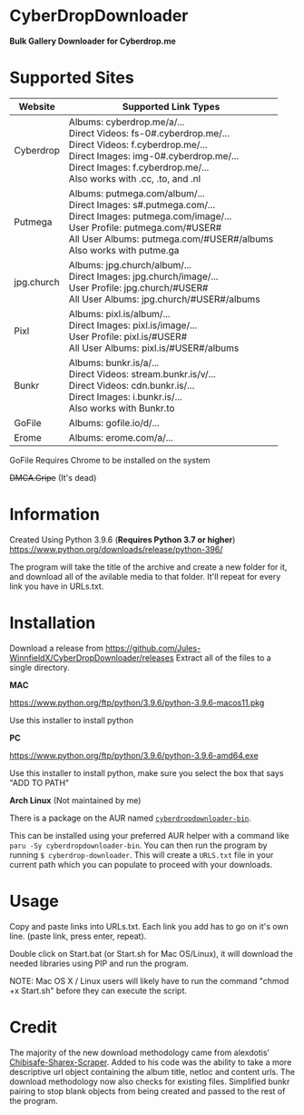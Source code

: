 # CyberDropDownloader
**Bulk Gallery Downloader for Cyberdrop.me**

# Supported Sites

| Website    | Supported Link Types                                                                                                                                                                                                                   |
|------------|----------------------------------------------------------------------------------------------------------------------------------------------------------------------------------------------------------------------------------------|
| Cyberdrop  | Albums: cyberdrop.me/a/... <br> Direct Videos: fs-0#.cyberdrop.me/... <br> Direct Videos: f.cyberdrop.me/... <br> Direct Images: img-0#.cyberdrop.me/... <br> Direct Images: f.cyberdrop.me/... <br> Also works with .cc, .to, and .nl |
| Putmega    | Albums: putmega.com/album/... <br> Direct Images: s#.putmega.com/... <br> Direct Images: putmega.com/image/... <br> User Profile: putmega.com/#USER# <br> All User Albums: putmega.com/#USER#/albums <br> Also works with putme.ga     |
| jpg.church | Albums: jpg.church/album/... <br> Direct Images: jpg.church/image/... <br> User Profile: jpg.church/#USER# <br> All User Albums: jpg.church/#USER#/albums                                                                              |
| Pixl       | Albums: pixl.is/album/... <br> Direct Images: pixl.is/image/...  <br> User Profile: pixl.is/#USER# <br> All User Albums: pixl.is/#USER#/albums                                                                                         |
| Bunkr      | Albums: bunkr.is/a/... <br> Direct Videos: stream.bunkr.is/v/... <br> Direct Videos: cdn.bunkr.is/... <br> Direct Images: i.bunkr.is/... <br> Also works with Bunkr.to                                                                 |
| GoFile     | Albums: gofile.io/d/...                                                                                                                                                                                                                |
| Erome      | Albums: erome.com/a/...                                                                                                                                                                                                                |

GoFile Requires Chrome to be installed on the system

~~DMCA.Gripe~~ (It's dead)

# Information

Created Using Python 3.9.6 (**Requires Python 3.7 or higher**)
https://www.python.org/downloads/release/python-396/

The program will take the title of the archive and create a new folder for it, and download all of the avilable media to that folder. It'll repeat for every link you have in URLs.txt.

# Installation

Download a release from https://github.com/Jules-WinnfieldX/CyberDropDownloader/releases
Extract all of the files to a single directory.

**MAC**

https://www.python.org/ftp/python/3.9.6/python-3.9.6-macos11.pkg

Use this installer to install python

**PC**

https://www.python.org/ftp/python/3.9.6/python-3.9.6-amd64.exe

Use this installer to install python, make sure you select the box that says "ADD TO PATH"

**Arch Linux** (Not maintained by me)

There is a package on the AUR named [`cyberdropdownloader-bin`](https://aur.archlinux.org/packages/cyberdropdownloader-bin/).

This can be installed using your preferred AUR helper with a command like `paru -Sy cyberdropdownloader-bin`. You can then run the program by running `$ cyberdrop-downloader`. This will create a `URLS.txt` file in your current path which you can populate to proceed with your downloads.

# Usage
Copy and paste links into URLs.txt. 
Each link you add has to go on it's own line. (paste link, press enter, repeat).

Double click on Start.bat (or Start.sh for Mac OS/Linux), it will download the needed libraries using PIP and run the program.

NOTE: Mac OS X / Linux users will likely have to run the command "chmod +x Start.sh" before they can execute the script.

# Credit

The majority of the new download methodology came from alexdotis' [Chibisafe-Sharex-Scraper](https://github.com/alexdotis/Chibisafe-Sharex-Scraper).
Added to his code was the ability to take a more descriptive url object containing the album title, netloc and content urls. 
The download methodology now also checks for existing files. Simplified bunkr pairing to stop blank objects from being created and passed to the rest of the program.
